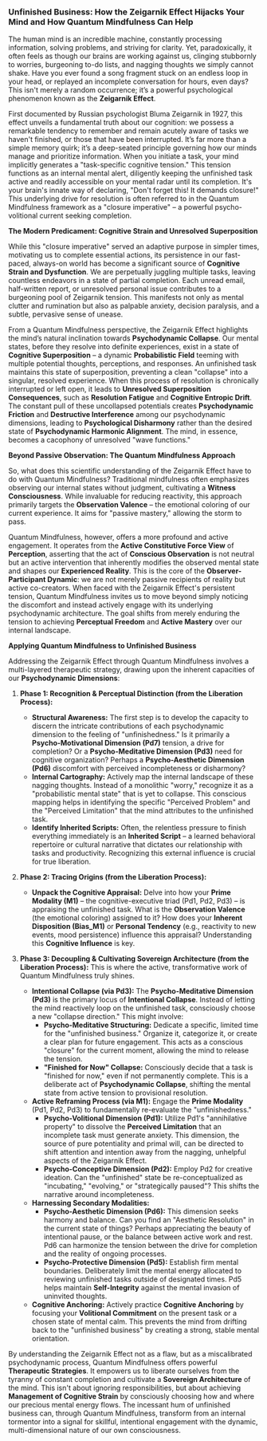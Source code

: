 ### Unfinished Business: How the Zeigarnik Effect Hijacks Your Mind and How Quantum Mindfulness Can Help

The human mind is an incredible machine, constantly processing information, solving problems, and striving for clarity. Yet, paradoxically, it often feels as though our brains are working against us, clinging stubbornly to worries, burgeoning to-do lists, and nagging thoughts we simply cannot shake. Have you ever found a song fragment stuck on an endless loop in your head, or replayed an incomplete conversation for hours, even days? This isn't merely a random occurrence; it’s a powerful psychological phenomenon known as the **Zeigarnik Effect**.

First documented by Russian psychologist Bluma Zeigarnik in 1927, this effect unveils a fundamental truth about our cognition: we possess a remarkable tendency to remember and remain acutely aware of tasks we haven't finished, or those that have been interrupted. It’s far more than a simple memory quirk; it’s a deep-seated principle governing how our minds manage and prioritize information. When you initiate a task, your mind implicitly generates a "task-specific cognitive tension." This tension functions as an internal mental alert, diligently keeping the unfinished task active and readily accessible on your mental radar until its completion. It's your brain's innate way of declaring, "Don't forget this! It demands closure!" This underlying drive for resolution is often referred to in the Quantum Mindfulness framework as a "closure imperative" – a powerful psycho-volitional current seeking completion.

**The Modern Predicament: Cognitive Strain and Unresolved Superposition**

While this "closure imperative" served an adaptive purpose in simpler times, motivating us to complete essential actions, its persistence in our fast-paced, always-on world has become a significant source of **Cognitive Strain and Dysfunction**. We are perpetually juggling multiple tasks, leaving countless endeavors in a state of partial completion. Each unread email, half-written report, or unresolved personal issue contributes to a burgeoning pool of Zeigarnik tension. This manifests not only as mental clutter and rumination but also as palpable anxiety, decision paralysis, and a subtle, pervasive sense of unease.

From a Quantum Mindfulness perspective, the Zeigarnik Effect highlights the mind’s natural inclination towards **Psychodynamic Collapse**. Our mental states, before they resolve into definite experiences, exist in a state of **Cognitive Superposition** – a dynamic **Probabilistic Field** teeming with multiple potential thoughts, perceptions, and responses. An unfinished task maintains this state of superposition, preventing a clean "collapse" into a singular, resolved experience. When this process of resolution is chronically interrupted or left open, it leads to **Unresolved Superposition Consequences**, such as **Resolution Fatigue** and **Cognitive Entropic Drift**. The constant pull of these uncollapsed potentials creates **Psychodynamic Friction** and **Destructive Interference** among our psychodynamic dimensions, leading to **Psychological Disharmony** rather than the desired state of **Psychodynamic Harmonic Alignment**. The mind, in essence, becomes a cacophony of unresolved "wave functions."

**Beyond Passive Observation: The Quantum Mindfulness Approach**

So, what does this scientific understanding of the Zeigarnik Effect have to do with Quantum Mindfulness? Traditional mindfulness often emphasizes observing our internal states without judgment, cultivating a **Witness Consciousness**. While invaluable for reducing reactivity, this approach primarily targets the **Observation Valence** – the emotional coloring of our current experience. It aims for "passive mastery," allowing the storm to pass.

Quantum Mindfulness, however, offers a more profound and active engagement. It operates from the **Active Constitutive Force View** of **Perception**, asserting that the act of **Conscious Observation** is not neutral but an active intervention that inherently modifies the observed mental state and shapes our **Experienced Reality**. This is the core of the **Observer-Participant Dynamic**: we are not merely passive recipients of reality but active co-creators. When faced with the Zeigarnik Effect's persistent tension, Quantum Mindfulness invites us to move beyond simply noticing the discomfort and instead actively engage with its underlying psychodynamic architecture. The goal shifts from merely enduring the tension to achieving **Perceptual Freedom** and **Active Mastery** over our internal landscape.

**Applying Quantum Mindfulness to Unfinished Business**

Addressing the Zeigarnik Effect through Quantum Mindfulness involves a multi-layered therapeutic strategy, drawing upon the inherent capacities of our **Psychodynamic Dimensions**:

1.  **Phase 1: Recognition & Perceptual Distinction (from the Liberation Process):**
    *   **Structural Awareness:** The first step is to develop the capacity to discern the intricate contributions of each psychodynamic dimension to the feeling of "unfinishedness." Is it primarily a **Psycho-Motivational Dimension (Pd7)** tension, a drive for completion? Or a **Psycho-Meditative Dimension (Pd3)** need for cognitive organization? Perhaps a **Psycho-Aesthetic Dimension (Pd6)** discomfort with perceived incompleteness or disharmony?
    *   **Internal Cartography:** Actively map the internal landscape of these nagging thoughts. Instead of a monolithic "worry," recognize it as a "probabilistic mental state" that is yet to collapse. This conscious mapping helps in identifying the specific "Perceived Problem" and the "Perceived Limitation" that the mind attributes to the unfinished task.
    *   **Identify Inherited Scripts:** Often, the relentless pressure to finish everything immediately is an **Inherited Script** – a learned behavioral repertoire or cultural narrative that dictates our relationship with tasks and productivity. Recognizing this external influence is crucial for true liberation.

2.  **Phase 2: Tracing Origins (from the Liberation Process):**
    *   **Unpack the Cognitive Appraisal:** Delve into how your **Prime Modality (M1)** – the cognitive-executive triad (Pd1, Pd2, Pd3) – is appraising the unfinished task. What is the **Observation Valence** (the emotional coloring) assigned to it? How does your **Inherent Disposition (Bias_M1)** or **Personal Tendency** (e.g., reactivity to new events, mood persistence) influence this appraisal? Understanding this **Cognitive Influence** is key.

3.  **Phase 3: Decoupling & Cultivating Sovereign Architecture (from the Liberation Process):** This is where the active, transformative work of Quantum Mindfulness truly shines.

    *   **Intentional Collapse (via Pd3):** The **Psycho-Meditative Dimension (Pd3)** is the primary locus of **Intentional Collapse**. Instead of letting the mind reactively loop on the unfinished task, consciously choose a new "collapse direction." This might involve:
        *   **Psycho-Meditative Structuring:** Dedicate a specific, limited time for the "unfinished business." Organize it, categorize it, or create a clear plan for future engagement. This acts as a conscious "closure" for the current moment, allowing the mind to release the tension.
        *   **"Finished for Now" Collapse:** Consciously decide that a task is "finished for now," even if not permanently complete. This is a deliberate act of **Psychodynamic Collapse**, shifting the mental state from active tension to provisional resolution.
    *   **Active Reframing Process (via M1):** Engage the **Prime Modality** (Pd1, Pd2, Pd3) to fundamentally re-evaluate the "unfinishedness."
        *   **Psycho-Volitional Dimension (Pd1):** Utilize Pd1's "annihilative property" to dissolve the **Perceived Limitation** that an incomplete task must generate anxiety. This dimension, the source of pure potentiality and primal will, can be directed to shift attention and intention away from the nagging, unhelpful aspects of the Zeigarnik Effect.
        *   **Psycho-Conceptive Dimension (Pd2):** Employ Pd2 for creative ideation. Can the "unfinished" state be re-conceptualized as "incubating," "evolving," or "strategically paused"? This shifts the narrative around incompleteness.
    *   **Harnessing Secondary Modalities:**
        *   **Psycho-Aesthetic Dimension (Pd6):** This dimension seeks harmony and balance. Can you find an "Aesthetic Resolution" in the current state of things? Perhaps appreciating the beauty of intentional pause, or the balance between active work and rest. Pd6 can harmonize the tension between the drive for completion and the reality of ongoing processes.
        *   **Psycho-Protective Dimension (Pd5):** Establish firm mental boundaries. Deliberately limit the mental energy allocated to reviewing unfinished tasks outside of designated times. Pd5 helps maintain **Self-Integrity** against the mental invasion of uninvited thoughts.
    *   **Cognitive Anchoring:** Actively practice **Cognitive Anchoring** by focusing your **Volitional Commitment** on the present task or a chosen state of mental calm. This prevents the mind from drifting back to the "unfinished business" by creating a strong, stable mental orientation.

By understanding the Zeigarnik Effect not as a flaw, but as a miscalibrated psychodynamic process, Quantum Mindfulness offers powerful **Therapeutic Strategies**. It empowers us to liberate ourselves from the tyranny of constant completion and cultivate a **Sovereign Architecture** of the mind. This isn't about ignoring responsibilities, but about achieving **Management of Cognitive Strain** by consciously choosing how and where our precious mental energy flows. The incessant hum of unfinished business can, through Quantum Mindfulness, transform from an internal tormentor into a signal for skillful, intentional engagement with the dynamic, multi-dimensional nature of our own consciousness.